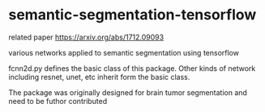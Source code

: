 # semantic-segmentation-tensorflow
related paper https://arxiv.org/abs/1712.09093 

various networks applied to semantic segmentation using tensorflow

fcnn2d.py defines the basic class of this package. Other kinds of network including resnet, unet, etc inherit form the basic class.

The package was originally designed for brain tumor segmentation and need to be futhor contributed  

